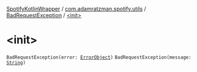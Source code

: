 [SpotifyKotlinWrapper](../../index.md) / [com.adamratzman.spotify.utils](../index.md) / [BadRequestException](index.md) / [&lt;init&gt;](./-init-.md)

# &lt;init&gt;

`BadRequestException(error: `[`ErrorObject`](../-error-object/index.md)`)`
`BadRequestException(message: `[`String`](https://kotlinlang.org/api/latest/jvm/stdlib/kotlin/-string/index.html)`)`